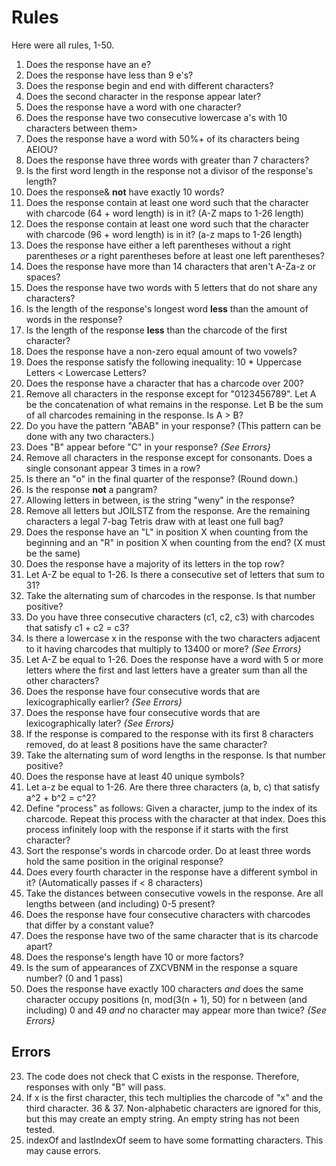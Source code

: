 # Rules

Here were all rules, 1-50.

1. Does the response have an e?
2. Does the response have less than 9 e's?
3. Does the response begin and end with different characters?
4. Does the second character in the response appear later?
5. Does the response have a word with one character?
6. Does the response have two consecutive lowercase a's with 10 characters between them>
7. Does the response have a word with 50%+ of its characters being AEIOU?
8. Does the response have three words with greater than 7 characters?
9. Is the first word length in the response not a divisor of the response's length?
10. Does the response& **not** have exactly 10 words?
11. Does the response contain at least one word such that the character with charcode (64 + word length) is in it? (A-Z maps to 1-26 length)
12. Does the response contain at least one word such that the character with charcode (96 + word length) is in it? (a-z maps to 1-26 length)
13. Does the response have either a left parentheses without a right parentheses *or* a right parentheses before at least one left parentheses?
14. Does the response have more than 14 characters that aren't A-Za-z or spaces?
15. Does the response have two words with 5 letters that do not share any characters?
16. Is the length of the response's longest word **less** than the amount of words in the response?
17. Is the length of the response **less** than the charcode of the first character?
18. Does the response have a non-zero equal amount of two vowels?
19. Does the response satisfy the following inequality: 10 * Uppercase Letters < Lowercase Letters?
20. Does the response have a character that has a charcode over 200?
21. Remove all characters in the response except for "0123456789". Let A be the concatenation of what remains in the response. Let B be the sum of all charcodes remaining in the response. Is A > B?
22. Do you have the pattern "ABAB" in your response? (This pattern can be done with any two characters.)
23. Does "B" appear before "C" in your response? *{See Errors}*
24. Remove all characters in the response except for consonants. Does a single consonant appear 3 times in a row?
25. Is there an "o" in the final quarter of the response? (Round down.)
26. Is the response **not** a pangram?
27. Allowing letters in between, is the string "weny" in the response?
28. Remove all letters but JOILSTZ from the response. Are the remaining characters a legal 7-bag Tetris draw with at least one full bag? 
29. Does the response have an "L" in position X when counting from the beginning and an "R" in position X when counting from the end? (X must be the same)
30. Does the response have a majority of its letters in the top row?
31. Let A-Z be equal to 1-26. Is there a consecutive set of letters that sum to 31?
32. Take the alternating sum of charcodes in the response. Is that number positive?
33. Do you have three consecutive characters (c1, c2, c3) with charcodes that satisfy c1 + c2 = c3?
34. Is there a lowercase x in the response with the two characters adjacent to it having charcodes that multiply to 13400 or more? *(See Errors}*
35. Let A-Z be equal to 1-26. Does the response have a word with 5 or more letters where the first and last letters have a greater sum than all the other characters?
36. Does the response have four consecutive words that are lexicographically earlier? *{See Errors}*
37. Does the response have four consecutive words that are lexicographically later? *{See Errors}*
38. If the response is compared to the response with its first 8 characters removed, do at least 8 positions have the same character?
39. Take the alternating sum of word lengths in the response. Is that number positive?
40. Does the response have at least 40 unique symbols?
41. Let a-z be equal to 1-26. Are there three characters (a, b, c) that satisfy a^2 + b^2 = c^2?
42. Define "process" as follows: Given a character, jump to the index of its charcode. Repeat this process with the character at that index. Does this process infinitely loop with the response if it starts with the first character?
43. Sort the response's words in charcode order. Do at least three words hold the same position in the original response?
44. Does every fourth character in the response have a different symbol in it? (Automatically passes if < 8 characters)
45. Take the distances between consecutive vowels in the response. Are all lengths between (and including) 0-5 present?
46. Does the response have four consecutive characters with charcodes that differ by a constant value?
47. Does the response have two of the same character that is its charcode apart?
48. Does the response's length have 10 or more factors?
49. Is the sum of appearances of ZXCVBNM in the response a square number? (0 and 1 pass)
50. Does the response have exactly 100 characters *and* does the same character occupy positions (n, mod(3(n + 1), 50) for n between (and including) 0 and 49 *and* no character may appear more than twice? *{See Errors}*

## Errors

23. The code does not check that C exists in the response. Therefore, responses with only "B" will pass.
34. If x is the first character, this tech multiplies the charcode of "x" and the third character.
36 & 37. Non-alphabetic characters are ignored for this, but this may create an empty string. An empty string has not been tested.
50. indexOf and lastIndexOf seem to have some formatting characters. This may cause errors.
